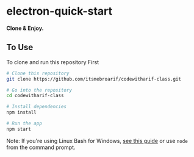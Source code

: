 # electron-quick-start

**Clone & Enjoy.**
## To Use

To clone and run this repository First

```bash
# Clone this repository
git clone https://github.com/itsmebroarif/codewitharif-class.git

# Go into the repository
cd codewitharif-class

# Install dependencies
npm install

# Run the app
npm start
```

Note: If you're using Linux Bash for Windows, [see this guide](https://www.howtogeek.com/261575/how-to-run-graphical-linux-desktop-applications-from-windows-10s-bash-shell/) or use `node` from the command prompt.
